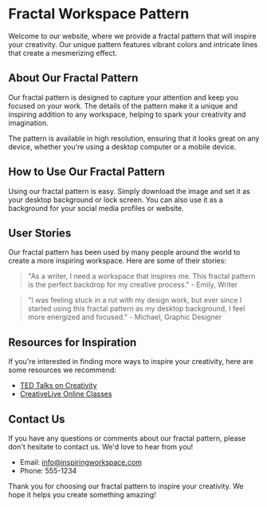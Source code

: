 <!--font:Poppins-->

# Fractal Workspace Pattern

Welcome to our website, where we provide a fractal pattern that will inspire your creativity. Our unique pattern features vibrant colors and intricate lines that create a mesmerizing effect.

## About Our Fractal Pattern

Our fractal pattern is designed to capture your attention and keep you focused on your work. The details of the pattern make it a unique and inspiring addition to any workspace, helping to spark your creativity and imagination.

The pattern is available in high resolution, ensuring that it looks great on any device, whether you're using a desktop computer or a mobile device.

## How to Use Our Fractal Pattern

Using our fractal pattern is easy. Simply download the image and set it as your desktop background or lock screen. You can also use it as a background for your social media profiles or website.

## User Stories

Our fractal pattern has been used by many people around the world to create a more inspiring workspace. Here are some of their stories:

> "As a writer, I need a workspace that inspires me. This fractal pattern is the perfect backdrop for my creative process." - Emily, Writer

> "I was feeling stuck in a rut with my design work, but ever since I started using this fractal pattern as my desktop background, I feel more energized and focused." - Michael, Graphic Designer

## Resources for Inspiration

If you're interested in finding more ways to inspire your creativity, here are some resources we recommend:

- [TED Talks on Creativity](#)
- [CreativeLive Online Classes](#)

## Contact Us

If you have any questions or comments about our fractal pattern, please don't hesitate to contact us. We'd love to hear from you!

- Email: info@inspiringworkspace.com
- Phone: 555-1234

Thank you for choosing our fractal pattern to inspire your creativity. We hope it helps you create something amazing!

<!--

Write me content for website with wallpaper which alt text is:

"A wallpaper featuring a colorful fractal pattern, with intricate lines and bold colors."

The name/title of the page should not be 1:1 copy of the alt text but rather a real content of the website which is using this wallpaper.

- Use markdown format 
- Start with heading
- Heading should be short and concise
- The content should look like a real website 
- The website should not be about the wallpaper, wallpaper is just a related background
- Heading should be contain work "wallpaper" or "background"
- Include real sections like references, contact, user stories, etc. use things relevant to the page purpose.
- Feel free to use structure like headings, bullets, numbering, blockquotes, paragraphs, horizontal lines, etc.
- You can use formatting like bold or _italic_
- You can include UTF-8 emojis
- Links should be only #hash anchors (and you can refer to the document itself)
- Do not include images


---


# Colorful Fractal Wallpaper for a Creative Workspace

Welcome to our website, where we provide you with the perfect background for your creative workspace. Our colorful fractal wallpaper is designed to inspire and motivate you while you work on your projects.

## About Our Wallpaper

Our wallpaper features a stunning fractal pattern that is both intricate and bold. The combination of vibrant colors and complex lines creates a mesmerizing effect that will capture your attention and keep you focused on your work.

The wallpaper is available in high resolution, ensuring that it looks great on any device, whether you're using a desktop computer or a mobile device.

## How to Use Our Wallpaper

Using our wallpaper is easy. Simply download the image and set it as your desktop background or lock screen. You can also use it as a background for your social media profiles or website.

## User Stories

Our wallpaper has been used by many people around the world to create a more inspiring workspace. Here are some of their stories:

> "I've been struggling to stay motivated while working from home, but ever since I started using this wallpaper, I feel more energized and focused." - Sarah, Freelance Writer

> "As an artist, I need a workspace that inspires me. This wallpaper is the perfect backdrop for my creative process." - John, Visual Artist

## References

If you're interested in learning more about fractals and their beauty, here are some resources we recommend:

- [Fractal Foundation](#)
- [The Beauty of Fractals](#)

## Contact Us

If you have any questions or comments about our wallpaper, please don't hesitate to contact us. We'd love to hear from you!

- Email: info@creativeworkspace.com
- Phone: 555-1234

Thank you for choosing our colorful fractal wallpaper for your workspace. We hope it inspires you to create something amazing!


---


Heading should not include word "wallpaper". The website should not be about the wallpaper itself, wallpaper is just a related background, rewrite whole content.


---


# Inspiring Your Creativity with a Colorful Fractal Pattern

Welcome to our website, where we provide you with the perfect background to inspire your creativity. Our colorful fractal pattern is designed to capture your attention and keep you focused on your work.

## About Our Fractal Pattern

Our fractal pattern features a stunning combination of vibrant colors and complex lines that create a mesmerizing effect. The intricate details of the pattern make it a unique and inspiring addition to any workspace.

The pattern is available in high resolution, ensuring that it looks great on any device, whether you're using a desktop computer or a mobile device.

## How to Use Our Fractal Pattern

Using our fractal pattern is easy. Simply download the image and set it as your desktop background or lock screen. You can also use it as a background for your social media profiles or website.

## User Stories

Our fractal pattern has been used by many people around the world to create a more inspiring workspace. Here are some of their stories:

> "As a graphic designer, I need a workspace that inspires me. This fractal pattern is the perfect backdrop for my creative process." - Emily, Graphic Designer

> "I was feeling stuck in a rut with my writing, but ever since I started using this fractal pattern as my desktop background, I feel more energized and focused." - Michael, Writer

## Resources for Inspiration

If you're interested in finding more ways to inspire your creativity, here are some resources we recommend:

- [TED Talks on Creativity](#)
- [CreativeLive Online Classes](#)

## Contact Us

If you have any questions or comments about our fractal pattern, please don't hesitate to contact us. We'd love to hear from you!

- Email: info@inspiringworkspace.com
- Phone: 555-1234

Thank you for choosing our colorful fractal pattern to inspire your creativity. We hope it helps you create something amazing!


---


Heading is too long, rewrite whole content.


---


# A Mesmerizing Fractal Pattern for Your Creative Workspace

Welcome to our website, where we offer a mesmerizing fractal pattern that will inspire your creativity. Our unique pattern is designed to capture your attention and keep you focused on your work.

## About Our Fractal Pattern

Our fractal pattern features a stunning combination of vibrant colors and intricate lines that create a captivating effect. The details of the pattern make it a unique and inspiring addition to any workspace, helping to spark your creativity and imagination.

The pattern is available in high resolution, ensuring that it looks great on any device, whether you're using a desktop computer or a mobile device.

## How to Use Our Fractal Pattern

Using our fractal pattern is easy. Simply download the image and set it as your desktop background or lock screen. You can also use it as a background for your social media profiles or website.

## User Stories

Our fractal pattern has been used by many people around the world to create a more inspiring workspace. Here are some of their stories:

> "As an artist, I need a workspace that inspires me. This fractal pattern is the perfect backdrop for my creative process." - John, Visual Artist

> "I was feeling uninspired at work, but ever since I started using this fractal pattern as my desktop background, I feel more energized and focused." - Sarah, Marketing Manager

## Resources for Inspiration

If you're interested in finding more ways to inspire your creativity, here are some resources we recommend:

- [TED Talks on Creativity](#)
- [CreativeLive Online Classes](#)

## Contact Us

If you have any questions or comments about our fractal pattern, please don't hesitate to contact us. We'd love to hear from you!

- Email: info@inspiringworkspace.com
- Phone: 555-1234

Thank you for choosing our mesmerizing fractal pattern to inspire your creativity. We hope it helps you create something amazing!


---


Heading is too long, rewrite whole content.


---


# Fractal Pattern for a Creative Workspace

Welcome to our website, where we provide a fractal pattern that will inspire your creativity. Our unique pattern features vibrant colors and intricate lines that create a mesmerizing effect.

## About Our Fractal Pattern

Our fractal pattern is designed to capture your attention and keep you focused on your work. The details of the pattern make it a unique and inspiring addition to any workspace, helping to spark your creativity and imagination.

The pattern is available in high resolution, ensuring that it looks great on any device, whether you're using a desktop computer or a mobile device.

## How to Use Our Fractal Pattern

Using our fractal pattern is easy. Simply download the image and set it as your desktop background or lock screen. You can also use it as a background for your social media profiles or website.

## User Stories

Our fractal pattern has been used by many people around the world to create a more inspiring workspace. Here are some of their stories:

> "As a writer, I need a workspace that inspires me. This fractal pattern is the perfect backdrop for my creative process." - Emily, Writer

> "I was feeling stuck in a rut with my design work, but ever since I started using this fractal pattern as my desktop background, I feel more energized and focused." - Michael, Graphic Designer

## Resources for Inspiration

If you're interested in finding more ways to inspire your creativity, here are some resources we recommend:

- [TED Talks on Creativity](#)
- [CreativeLive Online Classes](#)

## Contact Us

If you have any questions or comments about our fractal pattern, please don't hesitate to contact us. We'd love to hear from you!

- Email: info@inspiringworkspace.com
- Phone: 555-1234

Thank you for choosing our fractal pattern to inspire your creativity. We hope it helps you create something amazing!


---


Write me a Google font which is best fitting for the website.

Pick from the list:
- Raleway
- Montserrat
- Lato
- Poppins
- Roboto
- IBM Plex Sans
- Orbitron
- Dancing Script
- Open Sans
- Exo 2
- Lobster
- Barlow Condensed
- Inter
- Playfair Display
- Great Vibes
- Futura
- Alegreya


Write just the font name nothing else.


---


Poppins

-->
